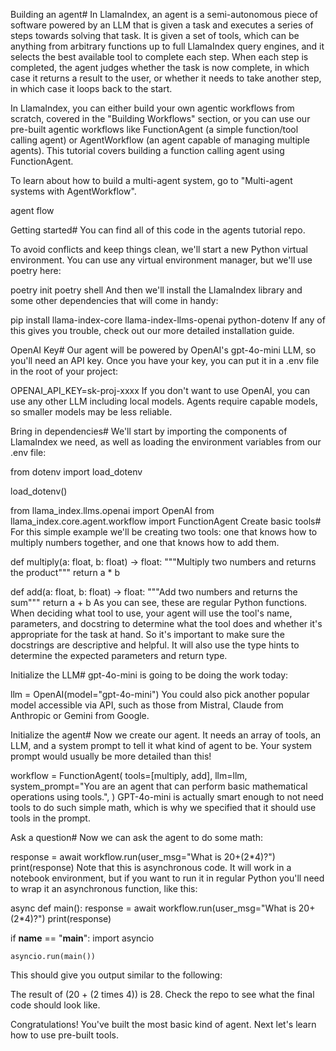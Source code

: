 Building an agent#
In LlamaIndex, an agent is a semi-autonomous piece of software powered by an LLM that is given a task and executes a series of steps towards solving that task. It is given a set of tools, which can be anything from arbitrary functions up to full LlamaIndex query engines, and it selects the best available tool to complete each step. When each step is completed, the agent judges whether the task is now complete, in which case it returns a result to the user, or whether it needs to take another step, in which case it loops back to the start.

In LlamaIndex, you can either build your own agentic workflows from scratch, covered in the "Building Workflows" section, or you can use our pre-built agentic workflows like FunctionAgent (a simple function/tool calling agent) or AgentWorkflow (an agent capable of managing multiple agents). This tutorial covers building a function calling agent using FunctionAgent.

To learn about how to build a multi-agent system, go to "Multi-agent systems with AgentWorkflow".

agent flow

Getting started#
You can find all of this code in the agents tutorial repo.

To avoid conflicts and keep things clean, we'll start a new Python virtual environment. You can use any virtual environment manager, but we'll use poetry here:


poetry init
poetry shell
And then we'll install the LlamaIndex library and some other dependencies that will come in handy:


pip install llama-index-core llama-index-llms-openai python-dotenv
If any of this gives you trouble, check out our more detailed installation guide.

OpenAI Key#
Our agent will be powered by OpenAI's gpt-4o-mini LLM, so you'll need an API key. Once you have your key, you can put it in a .env file in the root of your project:


OPENAI_API_KEY=sk-proj-xxxx
If you don't want to use OpenAI, you can use any other LLM including local models. Agents require capable models, so smaller models may be less reliable.

Bring in dependencies#
We'll start by importing the components of LlamaIndex we need, as well as loading the environment variables from our .env file:


from dotenv import load_dotenv

load_dotenv()

from llama_index.llms.openai import OpenAI
from llama_index.core.agent.workflow import FunctionAgent
Create basic tools#
For this simple example we'll be creating two tools: one that knows how to multiply numbers together, and one that knows how to add them.


def multiply(a: float, b: float) -> float:
    """Multiply two numbers and returns the product"""
    return a * b


def add(a: float, b: float) -> float:
    """Add two numbers and returns the sum"""
    return a + b
As you can see, these are regular Python functions. When deciding what tool to use, your agent will use the tool's name, parameters, and docstring to determine what the tool does and whether it's appropriate for the task at hand. So it's important to make sure the docstrings are descriptive and helpful. It will also use the type hints to determine the expected parameters and return type.

Initialize the LLM#
gpt-4o-mini is going to be doing the work today:


llm = OpenAI(model="gpt-4o-mini")
You could also pick another popular model accessible via API, such as those from Mistral, Claude from Anthropic or Gemini from Google.

Initialize the agent#
Now we create our agent. It needs an array of tools, an LLM, and a system prompt to tell it what kind of agent to be. Your system prompt would usually be more detailed than this!


workflow = FunctionAgent(
    tools=[multiply, add],
    llm=llm,
    system_prompt="You are an agent that can perform basic mathematical operations using tools.",
)
GPT-4o-mini is actually smart enough to not need tools to do such simple math, which is why we specified that it should use tools in the prompt.

Ask a question#
Now we can ask the agent to do some math:


response = await workflow.run(user_msg="What is 20+(2*4)?")
print(response)
Note that this is asynchronous code. It will work in a notebook environment, but if you want to run it in regular Python you'll need to wrap it an asynchronous function, like this:


async def main():
    response = await workflow.run(user_msg="What is 20+(2*4)?")
    print(response)


if __name__ == "__main__":
    import asyncio

    asyncio.run(main())
This should give you output similar to the following:


The result of (20 + (2 times 4)) is 28.
Check the repo to see what the final code should look like.

Congratulations! You've built the most basic kind of agent. Next let's learn how to use pre-built tools.